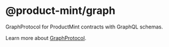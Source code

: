 # @product-mint/graph

GraphProtocol for ProductMint contracts with GraphQL schemas.

Learn more about [GraphProtocol](https://thegraph.com/).
